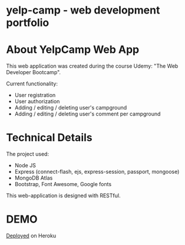 # yelp-camp - web development portfolio

# About YelpCamp Web App

This web application was created during the course Udemy: "The Web Developer Bootcamp".

Current functionality:

* User registration
* User authorization
* Adding / editing / deleting user's campground
* Adding / editing / deleting user's comment per campground

# Technical Details

The project used:

* Node JS
* Express (connect-flash, ejs, express-session, passport, mongoose)
* MongoDB Atlas
* Bootstrap, Font Awesome, Google fonts

This web-application is designed with RESTful.

# DEMO

<a href="https://blooming-brook-59462.herokuapp.com/">Deployed</a> on Heroku
